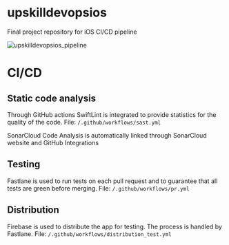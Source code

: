 # upskilldevopsios
Final project repository for iOS CI/CD pipeline

![upskilldevopsios_pipeline](https://user-images.githubusercontent.com/2105597/151031859-130ea716-86a1-43aa-b70e-289e4bf4b83d.jpg)


# CI/CD

## Static code analysis

Through GitHub actions SwiftLint is integrated to provide statistics for the quality of the code.
File: `/.github/workflows/sast.yml`

SonarCloud Code Analysis is automatically linked through SonarCloud website and GitHub Integrations

## Testing

Fastlane is used to run tests on each pull request and to guarantee that all tests are green before merging.
File: `/.github/workflows/pr.yml`

## Distribution

Firebase is used to distribute the app for testing. The process is handled by Fastlane.
File: `/.github/workflows/distribution_test.yml`
